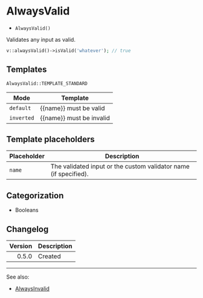 # AlwaysValid

- `AlwaysValid()`

Validates any input as valid.

```php
v::alwaysValid()->isValid('whatever'); // true
```

## Templates

`AlwaysValid::TEMPLATE_STANDARD`

| Mode       | Template                 |
|------------|--------------------------|
| `default`  | {{name}} must be valid   |
| `inverted` | {{name}} must be invalid |

## Template placeholders

| Placeholder | Description                                                      |
|-------------|------------------------------------------------------------------|
| `name`      | The validated input or the custom validator name (if specified). |

## Categorization

- Booleans

## Changelog

| Version | Description |
|--------:|-------------|
|   0.5.0 | Created     |

***
See also:

- [AlwaysInvalid](AlwaysInvalid.md)
